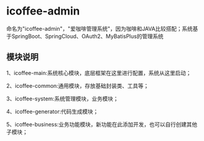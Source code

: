 # icoffee-admin
命名为"icoffee-admin"，"爱咖啡管理系统"，因为咖啡和JAVA比较搭配；系统基于SpringBoot、SpringCloud、OAuth2、MyBatisPlus的管理系统

## 模块说明
1、icoffee-main:系统核心模块，底层框架在这里进行配置，系统从这里启动；

2、icoffee-common:通用模块，存放基础封装类、工具等；

3、icoffee-system:系统管理模块，业务模块；

4、icoffee-generator:代码生成模块；

5、icoffee-business:业务功能模块，新功能在此添加开发，也可以自行创建其他子模块；

